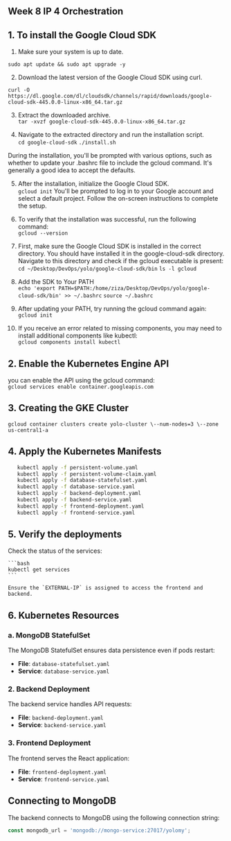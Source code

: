 ## Week 8 IP 4 Orchestration

## 1. To install the Google Cloud SDK

1. Make sure your system is up to date.<br>

`sudo apt update && sudo apt upgrade -y`

2. Download the latest version of the Google Cloud SDK using curl.<br>

`curl -O https://dl.google.com/dl/cloudsdk/channels/rapid/downloads/google-cloud-sdk-445.0.0-linux-x86_64.tar.gz`

3. Extract the downloaded archive.<br>
`tar -xvzf google-cloud-sdk-445.0.0-linux-x86_64.tar.gz`

4. Navigate to the extracted directory and run the installation script.<br>
`cd google-cloud-sdk`
`./install.sh`

During the installation, you'll be prompted with various options, such as whether to update your .bashrc file to include the gcloud command. It's generally a good idea to accept the defaults.

5. After the installation, initialize the Google Cloud SDK.<br>
`gcloud init`
You'll be prompted to log in to your Google account and select a default project. Follow the on-screen instructions to complete the setup.

6. To verify that the installation was successful, run the following command:<br>
`gcloud --version`

7. First, make sure the Google Cloud SDK is installed in the correct directory. You should have installed it in the google-cloud-sdk directory. Navigate to this directory and check if the gcloud executable is present:<br>
`cd ~/Desktop/DevOps/yolo/google-cloud-sdk/bin`
`ls -l gcloud`

8. Add the SDK to Your PATH<br>
`echo 'export PATH=$PATH:/home/ziza/Desktop/DevOps/yolo/google-cloud-sdk/bin' >> ~/.bashrc`
`source ~/.bashrc`

9. After updating your PATH, try running the gcloud command again:<br>
`gcloud init`

10. If you receive an error related to missing components, you may need to install additional components like kubectl:<br>
`gcloud components install kubectl`

## 2. Enable the Kubernetes Engine API
you can enable the API using the gcloud command:<br>
`gcloud services enable container.googleapis.com`

## 3.  Creating the GKE Cluster
`gcloud container clusters create yolo-cluster \--num-nodes=3 \--zone us-central1-a`

## 4. Apply the Kubernetes Manifests
 ```bash
    kubectl apply -f persistent-volume.yaml
    kubectl apply -f persistent-volume-claim.yaml
    kubectl apply -f database-statefulset.yaml
    kubectl apply -f database-service.yaml
    kubectl apply -f backend-deployment.yaml
    kubectl apply -f backend-service.yaml
    kubectl apply -f frontend-deployment.yaml
    kubectl apply -f frontend-service.yaml
```

## 5. Verify the deployments

Check the status of the services:

    ```bash
    kubectl get services
    ```

    Ensure the `EXTERNAL-IP` is assigned to access the frontend and backend.

## 6. Kubernetes Resources

### a. MongoDB StatefulSet

The MongoDB StatefulSet ensures data persistence even if pods restart:

- **File**: `database-statefulset.yaml`
- **Service**: `database-service.yaml`

### 2. Backend Deployment

The backend service handles API requests:

- **File**: `backend-deployment.yaml`
- **Service**: `backend-service.yaml`

### 3. Frontend Deployment

The frontend serves the React application:

- **File**: `frontend-deployment.yaml`
- **Service**: `frontend-service.yaml`

## Connecting to MongoDB

The backend connects to MongoDB using the following connection string:

```javascript
const mongodb_url = 'mongodb://mongo-service:27017/yolomy';



















